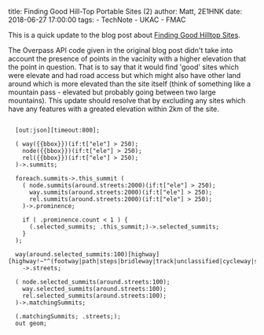 title: Finding Good Hill-Top Portable Sites (2)
author: Matt, 2E1HNK
date: 2018-06-27 17:00:00
tags:
    - TechNote
    - UKAC
    - FMAC


This is a quick update to the blog post about [Finding Good Hilltop Sites][finding-good-hilltop-sites].

The Overpass API code given in the original blog post didn't take into account the presence of points in the vacinity with a higher elevation that the point in question. That is to say that it would find 'good' sites which were elevate and had road access but which might also have other land around which is more elevated than the site itself (think of something like a mountain pass - elevated but probably going between two large mountains). This update should resolve that by excluding any sites which have any features with a greated elevation within 2km of the site.

<pre><code class="json">
  [out:json][timeout:800];

  ( way({{bbox}})(if:t["ele"] > 250);
    node({{bbox}})(if:t["ele"] > 250);
    rel({{bbox}})(if:t["ele"] > 250);
  )->.summits;

  foreach.summits->.this_summit (
    ( node.summits(around.streets:2000)(if:t["ele"] > 250);
      way.summits(around.streets:2000)(if:t["ele"] > 250);
      rel.summits(around.streets:2000)(if:t["ele"] > 250);
    )->.prominence;

    if ( .prominence.count < 1 ) {
      (.selected_summits; .this_summit;)->.selected_summits;
    }
  );

  way(around.selected_summits:100)[highway][highway!~"^(footway|path|steps|bridleway|track|unclassified|cycleway|service)$"]
    ->.streets;

  ( node.selected_summits(around.streets:100);
    way.selected_summits(around.streets:100);
    rel.selected_summits(around.streets:100);
  )->.matchingSummits;

  (.matchingSummits; .streets;);
  out geom;
</code></pre>

[finding-good-hilltop-sites]: /blog/finding-good-hilltop-sites.html
